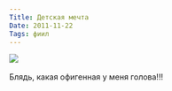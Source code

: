 ```yaml
---
Title: Детская мечта
Date: 2011-11-22
Tags: фиил
---
```


<div class="text"><img src="http://dl.dropbox.com/u/140528/site/head.jpg" /><br /><br />
Блядь, какая офигенная у меня голова!!!</div>